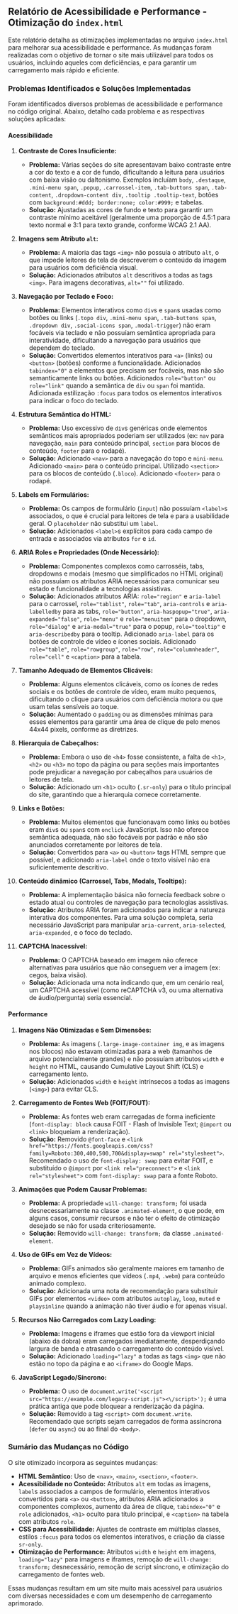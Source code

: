 ## Relatório de Acessibilidade e Performance - Otimização do `index.html`

Este relatório detalha as otimizações implementadas no arquivo `index.html` para melhorar sua acessibilidade e performance. As mudanças foram realizadas com o objetivo de tornar o site mais utilizável para todos os usuários, incluindo aqueles com deficiências, e para garantir um carregamento mais rápido e eficiente.

### Problemas Identificados e Soluções Implementadas

Foram identificados diversos problemas de acessibilidade e performance no código original. Abaixo, detalho cada problema e as respectivas soluções aplicadas:

#### Acessibilidade

1.  **Contraste de Cores Insuficiente:**

    - **Problema:** Várias seções do site apresentavam baixo contraste entre a cor do texto e a cor de fundo, dificultando a leitura para usuários com baixa visão ou daltonismo. Exemplos incluíam `body`, `.destaque`, `.mini-menu span`, `.popup`, `.carrossel-item`, `.tab-buttons span`, `.tab-content`, `.dropdown-content div`, `.tooltip .tooltip-text`, botões com `background:#ddd; border:none; color:#999;` e tabelas.
    - **Solução:** Ajustadas as cores de fundo e texto para garantir um contraste mínimo aceitável (geralmente uma proporção de 4.5:1 para texto normal e 3:1 para texto grande, conforme WCAG 2.1 AA).

2.  **Imagens sem Atributo `alt`:**

    - **Problema:** A maioria das tags `<img>` não possuía o atributo `alt`, o que impede leitores de tela de descreverem o conteúdo da imagem para usuários com deficiência visual.
    - **Solução:** Adicionados atributos `alt` descritivos a todas as tags `<img>`. Para imagens decorativas, `alt=""` foi utilizado.

3.  **Navegação por Teclado e Foco:**

    - **Problema:** Elementos interativos como `div`s e `span`s usadas como botões ou links (`.topo div`, `.mini-menu span`, `.tab-buttons span`, `.dropdown div`, `.social-icons span`, `.modal-trigger`) não eram focáveis via teclado e não possuíam semântica apropriada para interatividade, dificultando a navegação para usuários que dependem do teclado.
    - **Solução:** Convertidos elementos interativos para `<a>` (links) ou `<button>` (botões) conforme a funcionalidade. Adicionados `tabindex="0"` a elementos que precisam ser focáveis, mas não são semanticamente links ou botões. Adicionados `role="button"` ou `role="link"` quando a semântica de `div` ou `span` foi mantida. Adicionada estilização `:focus` para todos os elementos interativos para indicar o foco do teclado.

4.  **Estrutura Semântica do HTML:**

    - **Problema:** Uso excessivo de `div`s genéricas onde elementos semânticos mais apropriados poderiam ser utilizados (ex: `nav` para navegação, `main` para conteúdo principal, `section` para blocos de conteúdo, `footer` para o rodapé).
    - **Solução:** Adicionado `<nav>` para a navegação do topo e `mini-menu`. Adicionado `<main>` para o conteúdo principal. Utilizado `<section>` para os blocos de conteúdo (`.bloco`). Adicionado `<footer>` para o rodapé.

5.  **Labels em Formulários:**

    - **Problema:** Os campos de formulário (`input`) não possuíam `<label>`s associados, o que é crucial para leitores de tela e para a usabilidade geral. O `placeholder` não substitui um `label`.
    - **Solução:** Adicionados `<label>`s explícitos para cada campo de entrada e associados via atributos `for` e `id`.

6.  **ARIA Roles e Propriedades (Onde Necessário):**

    - **Problema:** Componentes complexos como carrosséis, tabs, dropdowns e modais (mesmo que simplificados no HTML original) não possuíam os atributos ARIA necessários para comunicar seu estado e funcionalidade a tecnologias assistivas.
    - **Solução:** Adicionados atributos ARIA: `role="region"` e `aria-label` para o carrossel, `role="tablist"`, `role="tab"`, `aria-controls` e `aria-labelledby` para as tabs, `role="button"`, `aria-haspopup="true"`, `aria-expanded="false"`, `role="menu"` e `role="menuitem"` para o dropdown, `role="dialog"` e `aria-modal="true"` para o popup, `role="tooltip"` e `aria-describedby` para o tooltip. Adicionado `aria-label` para os botões de controle de vídeo e ícones sociais. Adicionado `role="table"`, `role="rowgroup"`, `role="row"`, `role="columnheader"`, `role="cell"` e `<caption>` para a tabela.

7.  **Tamanho Adequado de Elementos Clicáveis:**

    - **Problema:** Alguns elementos clicáveis, como os ícones de redes sociais e os botões de controle de vídeo, eram muito pequenos, dificultando o clique para usuários com deficiência motora ou que usam telas sensíveis ao toque.
    - **Solução:** Aumentado o `padding` ou as dimensões mínimas para esses elementos para garantir uma área de clique de pelo menos 44x44 pixels, conforme as diretrizes.

8.  **Hierarquia de Cabeçalhos:**

    - **Problema:** Embora o uso de `<h4>` fosse consistente, a falta de `<h1>`, `<h2>` ou `<h3>` no topo da página ou para seções mais importantes pode prejudicar a navegação por cabeçalhos para usuários de leitores de tela.
    - **Solução:** Adicionado um `<h1>` oculto (`.sr-only`) para o título principal do site, garantindo que a hierarquia comece corretamente.

9.  **Links e Botões:**

    - **Problema:** Muitos elementos que funcionavam como links ou botões eram `div`s ou `span`s com `onclick` JavaScript. Isso não oferece semântica adequada, não são focáveis por padrão e não são anunciados corretamente por leitores de tela.
    - **Solução:** Convertidos para `<a>` ou `<button>` tags HTML sempre que possível, e adicionado `aria-label` onde o texto visível não era suficientemente descritivo.

10. **Conteúdo dinâmico (Carrossel, Tabs, Modals, Tooltips):**

    - **Problema:** A implementação básica não fornecia feedback sobre o estado atual ou controles de navegação para tecnologias assistivas.
    - **Solução:** Atributos ARIA foram adicionados para indicar a natureza interativa dos componentes. Para uma solução completa, seria necessário JavaScript para manipular `aria-current`, `aria-selected`, `aria-expanded`, e o foco do teclado.

11. **CAPTCHA Inacessível:**
    - **Problema:** O CAPTCHA baseado em imagem não oferece alternativas para usuários que não conseguem ver a imagem (ex: cegos, baixa visão).
    - **Solução:** Adicionada uma nota indicando que, em um cenário real, um CAPTCHA acessível (como reCAPTCHA v3, ou uma alternativa de áudio/pergunta) seria essencial.

#### Performance

1.  **Imagens Não Otimizadas e Sem Dimensões:**

    - **Problema:** As imagens (`.large-image-container img`, e as imagens nos blocos) não estavam otimizadas para a web (tamanhos de arquivo potencialmente grandes) e não possuíam atributos `width` e `height` no HTML, causando Cumulative Layout Shift (CLS) e carregamento lento.
    - **Solução:** Adicionados `width` e `height` intrínsecos a todas as imagens (`<img>`) para evitar CLS.

2.  **Carregamento de Fontes Web (FOIT/FOUT):**

    - **Problema:** As fontes web eram carregadas de forma ineficiente (`font-display: block` causa FOIT - Flash of Invisible Text; `@import` ou `<link>` bloqueiam a renderização).
    - **Solução:** Removido `@font-face` e `<link href="https://fonts.googleapis.com/css?family=Roboto:300,400,500,700&display=swap" rel="stylesheet">`. Recomendado o uso de `font-display: swap` para evitar FOIT, e substituído o `@import` por `<link rel="preconnect">` e `<link rel="stylesheet">` com `font-display: swap` para a fonte Roboto.

3.  **Animações que Podem Causar Problemas:**

    - **Problema:** A propriedade `will-change: transform;` foi usada desnecessariamente na classe `.animated-element`, o que pode, em alguns casos, consumir recursos e não ter o efeito de otimização desejado se não for usada criteriosamente.
    - **Solução:** Removido `will-change: transform;` da classe `.animated-element`.

4.  **Uso de GIFs em Vez de Vídeos:**

    - **Problema:** GIFs animados são geralmente maiores em tamanho de arquivo e menos eficientes que vídeos (`.mp4`, `.webm`) para conteúdo animado complexo.
    - **Solução:** Adicionada uma nota de recomendação para substituir GIFs por elementos `<video>` com atributos `autoplay`, `loop`, `muted` e `playsinline` quando a animação não tiver áudio e for apenas visual.

5.  **Recursos Não Carregados com Lazy Loading:**

    - **Problema:** Imagens e iframes que estão fora da viewport inicial (abaixo da dobra) eram carregados imediatamente, desperdiçando largura de banda e atrasando o carregamento do conteúdo visível.
    - **Solução:** Adicionado `loading="lazy"` a todas as tags `<img>` que não estão no topo da página e ao `<iframe>` do Google Maps.

6.  **JavaScript Legado/Síncrono:**
    - **Problema:** O uso de `document.write('<script src="https://example.com/legacy-script.js"><\/script>');` é uma prática antiga que pode bloquear a renderização da página.
    - **Solução:** Removido a tag `<script>` com `document.write`. Recomendado que scripts sejam carregados de forma assíncrona (`defer` ou `async`) ou ao final do `<body>`.

### Sumário das Mudanças no Código

O site otimizado incorpora as seguintes mudanças:

- **HTML Semântico:** Uso de `<nav>`, `<main>`, `<section>`, `<footer>`.
- **Acessibilidade no Conteúdo:** Atributos `alt` em todas as imagens, `label`s associados a campos de formulário, elementos interativos convertidos para `<a>` ou `<button>`, atributos ARIA adicionados a componentes complexos, aumento da área de clique, `tabindex="0"` e `role` adicionados, `<h1>` oculto para título principal, e `<caption>` na tabela com atributos `role`.
- **CSS para Acessibilidade:** Ajustes de contraste em múltiplas classes, estilos `:focus` para todos os elementos interativos, e criação da classe `sr-only`.
- **Otimização de Performance:** Atributos `width` e `height` em imagens, `loading="lazy"` para imagens e iframes, remoção de `will-change: transform;` desnecessário, remoção de script síncrono, e otimização do carregamento de fontes web.

Essas mudanças resultam em um site muito mais acessível para usuários com diversas necessidades e com um desempenho de carregamento aprimorado.
